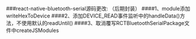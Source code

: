 ###react-native-bluetooth-serial源码更改:  （后期封装）
####1、module添加writeHexToDevice
####2、添加DEVICE_READ事件监听中的handleData()方法，不使用默认的readUntil()
####3、取消覆写RCTBluetoothSerialPackage文件中createJSModules